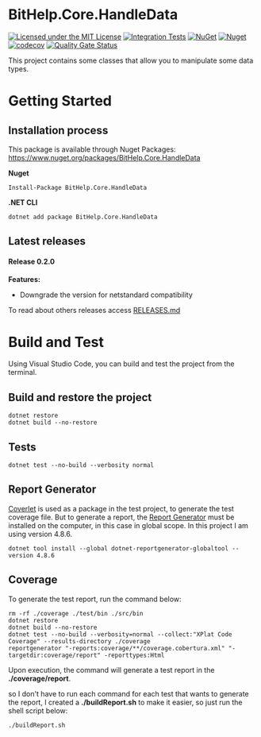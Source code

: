 # BitHelp.Core.HandleData

[![Licensed under the MIT License](https://img.shields.io/badge/License-MIT-blue.svg)](./LICENSE)
[![Integration Tests](https://github.com/RenatoPacheco/BitHelp.Core.HandleData/workflows/Integration%20Tests/badge.svg?branch=master)](https://github.com/RenatoPacheco/BitHelp.Core.HandleData/actions/workflows/integration-tests.yml)
[![NuGet](https://img.shields.io/nuget/v/BitHelp.Core.HandleData.svg)](https://nuget.org/packages/BitHelp.Core.HandleData)
[![Nuget](https://img.shields.io/nuget/dt/BitHelp.Core.HandleData.svg)](https://nuget.org/packages/BitHelp.Core.HandleData)
[![codecov](https://codecov.io/gh/RenatoPacheco/BitHelp.Core.HandleData/branch/master/graph/badge.svg?token=6YLN9GKD8X)](https://codecov.io/gh/RenatoPacheco/BitHelp.Core.HandleData)
[![Quality Gate Status](https://sonarcloud.io/api/project_badges/measure?project=RenatoPacheco_BitHelp.Core.HandleData&metric=alert_status)](https://sonarcloud.io/summary/new_code?id=RenatoPacheco_BitHelp.Core.HandleData)

This project contains some classes that allow you to manipulate some data types.

# Getting Started

## Installation process

This package is available through Nuget Packages: https://www.nuget.org/packages/BitHelp.Core.HandleData

**Nuget**
```
Install-Package BitHelp.Core.HandleData
```

**.NET CLI**
```
dotnet add package BitHelp.Core.HandleData
```

## Latest releases

#### Release 0.2.0

**Features:**

- Downgrade the version for netstandard compatibility

To read about others releases access [RELEASES.md](./RELEASES.md)

# Build and Test

Using Visual Studio Code, you can build and test the project from the terminal.

## Build and restore the project

```
dotnet restore
dotnet build --no-restore
```

## Tests

```
dotnet test --no-build --verbosity normal
```

## Report Generator

[Coverlet] is used as a package in the test project, to generate the test coverage file. But to generate a report, the [Report Generator] must be installed on the computer, in this case in global scope. In this project I am using version 4.8.6.

```	
dotnet tool install --global dotnet-reportgenerator-globaltool --version 4.8.6
```

## Coverage

To generate the test report, run the command below:

```
rm -rf ./coverage ./test/bin ./src/bin
dotnet restore
dotnet build --no-restore
dotnet test --no-build --verbosity=normal --collect:"XPlat Code Coverage" --results-directory ./coverage
reportgenerator "-reports:coverage/**/coverage.cobertura.xml" "-targetdir:coverage/report" -reporttypes:Html
```

Upon execution, the command will generate a test report in the **./coverage/report**.

so I don't have to run each command for each test that wants to generate the report, I created a **./buildReport.sh** to make it easier, so just run the shell script below:

```	
./buildReport.sh
```


[Visual Studio]:<https://visualstudio.microsoft.com/>
[.Net Core 3.1]:<https://docs.microsoft.com/en-us/dotnet/core/whats-new/dotnet-core-3-1>
[.NET 5]:<https://docs.microsoft.com/en-us/dotnet/core/whats-new/dotnet-5>
[Report Generator]:<https://github.com/danielpalme/ReportGenerator>
[Coverlet]:<https://github.com/coverlet-coverage/coverlet>
[shields.io]:<https://shields.io/category/coverage>